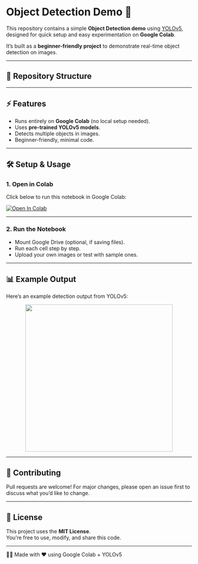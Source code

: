 # Object Detection Demo 🚀

This repository contains a simple **Object Detection demo** using [YOLOv5](https://github.com/ultralytics/yolov5), designed for quick setup and easy experimentation on **Google Colab**.  

It’s built as a **beginner-friendly project** to demonstrate real-time object detection on images.

---

## 📂 Repository Structure



---

## ⚡ Features
- Runs entirely on **Google Colab** (no local setup needed).  
- Uses **pre-trained YOLOv5 models**.  
- Detects multiple objects in images.  
- Beginner-friendly, minimal code.  

---

## 🛠️ Setup & Usage

### 1. Open in Colab  
Click below to run this notebook in Google Colab:  

[![Open In Colab](https://colab.research.google.com/assets/colab-badge.svg)](https://colab.research.google.com/github/your-username/your-repo-name/blob/main/ObjectDetectionDemo.ipynb)

---

### 2. Run the Notebook  
- Mount Google Drive (optional, if saving files).  
- Run each cell step by step.  
- Upload your own images or test with sample ones.  

---

## 📊 Example Output
Here’s an example detection output from YOLOv5:

<p align="center">
  <img src="https://github.com/ultralytics/yolov5/raw/master/data/images/zidane.jpg" width="400">
</p>

---

## 🤝 Contributing
Pull requests are welcome! For major changes, please open an issue first to discuss what you’d like to change.  

---

## 📜 License
This project uses the **MIT License**.  
You’re free to use, modify, and share this code.  

---

👨‍💻 Made with ❤️ using Google Colab + YOLOv5  
